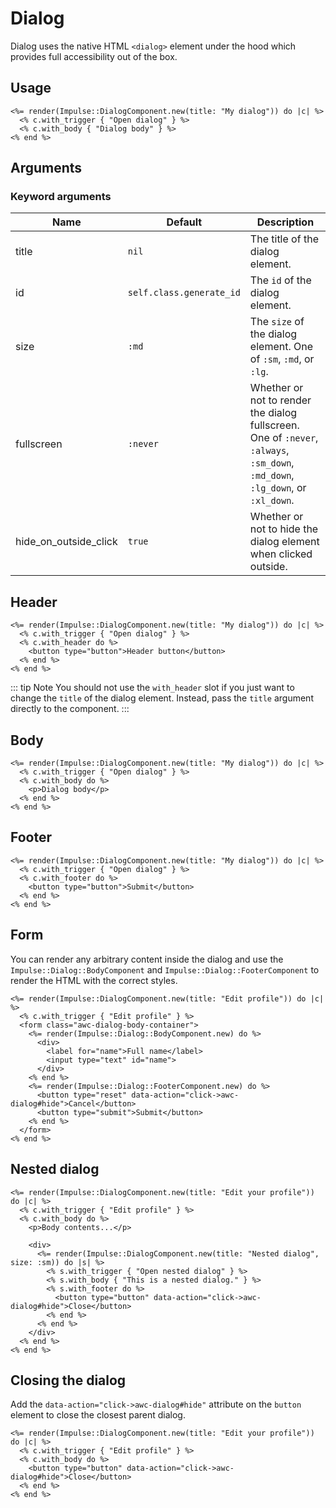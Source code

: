 # Dialog

Dialog uses the native HTML `<dialog>` element under the hood which provides full accessibility out of the box.

## Usage

```erb
<%= render(Impulse::DialogComponent.new(title: "My dialog")) do |c| %>
  <% c.with_trigger { "Open dialog" } %>
  <% c.with_body { "Dialog body" } %>
<% end %>
```

## Arguments

### Keyword arguments

| Name                  | Default                  | Description                                                                                                                    |
| ------                | ---------                | -------------                                                                                                                  |
| title                 | `nil`                    | The title of the dialog element.                                                                                               |
| id                    | `self.class.generate_id` | The `id` of the dialog element.                                                                                                |
| size                  | `:md`                    | The `size` of the dialog element. One of `:sm`, `:md`, or `:lg`.                                                               |
| fullscreen            | `:never`                 | Whether or not to render the dialog fullscreen. One of `:never`, `:always`, `:sm_down`, `:md_down`, `:lg_down`, or `:xl_down`. |
| hide_on_outside_click | `true`                   | Whether or not to hide the dialog element when clicked outside.                                                                |

## Header

```erb
<%= render(Impulse::DialogComponent.new(title: "My dialog")) do |c| %>
  <% c.with_trigger { "Open dialog" } %>
  <% c.with_header do %>
    <button type="button">Header button</button>
  <% end %>
<% end %>
```

::: tip Note
You should not use the `with_header` slot if you just want to change the `title` of the dialog element. Instead, pass
the `title` argument directly to the component.
:::

## Body

```erb
<%= render(Impulse::DialogComponent.new(title: "My dialog")) do |c| %>
  <% c.with_trigger { "Open dialog" } %>
  <% c.with_body do %>
    <p>Dialog body</p>
  <% end %>
<% end %>
```

## Footer

```erb
<%= render(Impulse::DialogComponent.new(title: "My dialog")) do |c| %>
  <% c.with_trigger { "Open dialog" } %>
  <% c.with_footer do %>
    <button type="button">Submit</button>
  <% end %>
<% end %>
```

## Form

You can render any arbitrary content inside the dialog and use the `Impulse::Dialog::BodyComponent` and
`Impulse::Dialog::FooterComponent` to render the HTML with the correct styles.

```erb
<%= render(Impulse::DialogComponent.new(title: "Edit profile")) do |c| %>
  <% c.with_trigger { "Edit profile" } %>
  <form class="awc-dialog-body-container">
    <%= render(Impulse::Dialog::BodyComponent.new) do %>
      <div>
        <label for="name">Full name</label>
        <input type="text" id="name">
      </div>
    <% end %>
    <%= render(Impulse::Dialog::FooterComponent.new) do %>
      <button type="reset" data-action="click->awc-dialog#hide">Cancel</button>
      <button type="submit">Submit</button>
    <% end %>
  </form>
<% end %>
```

## Nested dialog

```erb
<%= render(Impulse::DialogComponent.new(title: "Edit your profile")) do |c| %>
  <% c.with_trigger { "Edit profile" } %>
  <% c.with_body do %>
    <p>Body contents...</p>

    <div>
      <%= render(Impulse::DialogComponent.new(title: "Nested dialog", size: :sm)) do |s| %>
        <% s.with_trigger { "Open nested dialog" } %>
        <% s.with_body { "This is a nested dialog." } %>
        <% s.with_footer do %>
          <button type="button" data-action="click->awc-dialog#hide">Close</button>
        <% end %>
      <% end %>
    </div>
  <% end %>
<% end %>
```

## Closing the dialog

Add the `data-action="click->awc-dialog#hide"` attribute on the `button` element to close the closest parent dialog.

```erb{4}
<%= render(Impulse::DialogComponent.new(title: "Edit your profile")) do |c| %>
  <% c.with_trigger { "Edit profile" } %>
  <% c.with_body do %>
    <button type="button" data-action="click->awc-dialog#hide">Close</button>
  <% end %>
<% end %>
```
